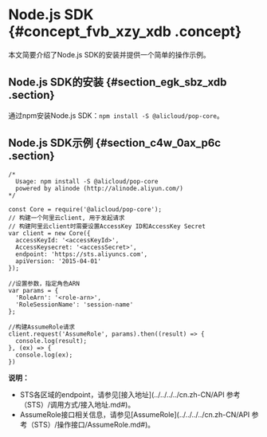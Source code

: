 # Node.js SDK {#concept_fvb_xzy_xdb .concept}

本文简要介绍了Node.js SDK的安装并提供一个简单的操作示例。

## Node.js SDK的安装 {#section_egk_sbz_xdb .section}

通过npm安装Node.js SDK：`npm install -S @alicloud/pop-core`。

## Node.js SDK示例 {#section_c4w_0ax_p6c .section}

``` {#codeblock_vxy_igi_mt4}
/*
  Usage: npm install -S @alicloud/pop-core
  powered by alinode (http://alinode.aliyun.com/)
*/

const Core = require('@alicloud/pop-core');
// 构建一个阿里云client, 用于发起请求
// 构建阿里云client时需要设置AccessKey ID和AccessKey Secret
var client = new Core({
  accessKeyId: '<accessKeyId>',
  AccessKeysecret: '<accessSecret>',
  endpoint: 'https://sts.aliyuncs.com',
  apiVersion: '2015-04-01'
});

//设置参数，指定角色ARN
var params = {
  'RoleArn': '<role-arn>',
  'RoleSessionName': 'session-name'
};

//构建AssumeRole请求
client.request('AssumeRole', params).then((result) => {
  console.log(result);
}, (ex) => {
  console.log(ex);
})
```

**说明：** 

-   STS各区域的endpoint，请参见[接入地址](../../../../cn.zh-CN/API 参考（STS）/调用方式/接入地址.md#)。
-   AssumeRole接口相关信息，请参见[AssumeRole](../../../../cn.zh-CN/API 参考（STS）/操作接口/AssumeRole.md#)。

